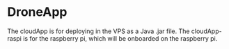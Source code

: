 # DroneApp

The cloudApp is for deploying in the VPS as a Java .jar file.
The cloudApp-raspi is for the raspberry pi, which will be onboarded on the raspberry pi.
